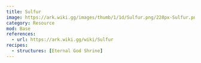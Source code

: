 ```yaml
---
title: Sulfur
image: https://ark.wiki.gg/images/thumb/1/1d/Sulfur.png/228px-Sulfur.png
category: Resource
mod: Base
references:
  - url: https://ark.wiki.gg/wiki/Sulfur
recipes:
  - structures: [Eternal God Shrine]
---
```

